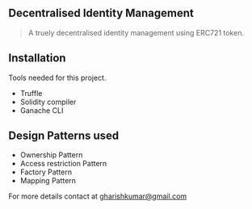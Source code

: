 ## Decentralised Identity Management

> A truely decentralised identity management using ERC721 token.


## Installation

Tools needed for this project.

* Truffle
* Solidity compiler
* Ganache CLI

## Design Patterns used

* Ownership Pattern
* Access restriction Pattern
* Factory Pattern
* Mapping Pattern

For more details contact at gharishkumar@gmail.com
